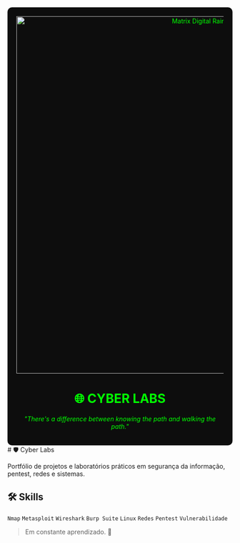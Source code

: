 <div align="center" style="background-color: #0d0d0d; padding: 20px; border-radius: 10px; color: #00ff00;">
  <img src="https://raw.githubusercontent.com/user-attachments/assets/8c5a9d8d-4b2c-4f6a-9d8a-0c9b9c9a9b9c" alt="Matrix Digital Rain" width="800" />
  <h1 style="color: #00ff00;">🌐 CYBER LABS</h1>
  <p><em>"There's a difference between knowing the path and walking the path."</em></p>
</div>
# 🛡️ Cyber Labs

Portfólio de projetos e laboratórios práticos em segurança da informação, pentest, redes e sistemas.

## 🛠️ Skills
`Nmap` `Metasploit` `Wireshark` `Burp Suite` `Linux` `Redes` `Pentest` `Vulnerabilidade`

> Em constante aprendizado. 🚀
